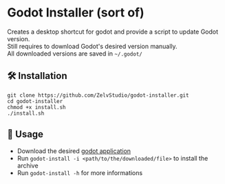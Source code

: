 # Godot Installer (sort of)

Creates a desktop shortcut for godot and provide a script to update Godot version. \
Still requires to download Godot's desired version manually. \
All downloaded versions are saved in ```~/.godot/```


## 🛠️ Installation
```
git clone https://github.com/ZelvStudio/godot-installer.git
cd godot-installer
chmod +x install.sh
./install.sh
```

## 📝 Usage

* Download the desired [godot application](https://godotengine.org/download/)
* Run ```godot-install -i <path/to/the/downloaded/file>``` to install the archive
* Run ```godot-install -h``` for more informations
